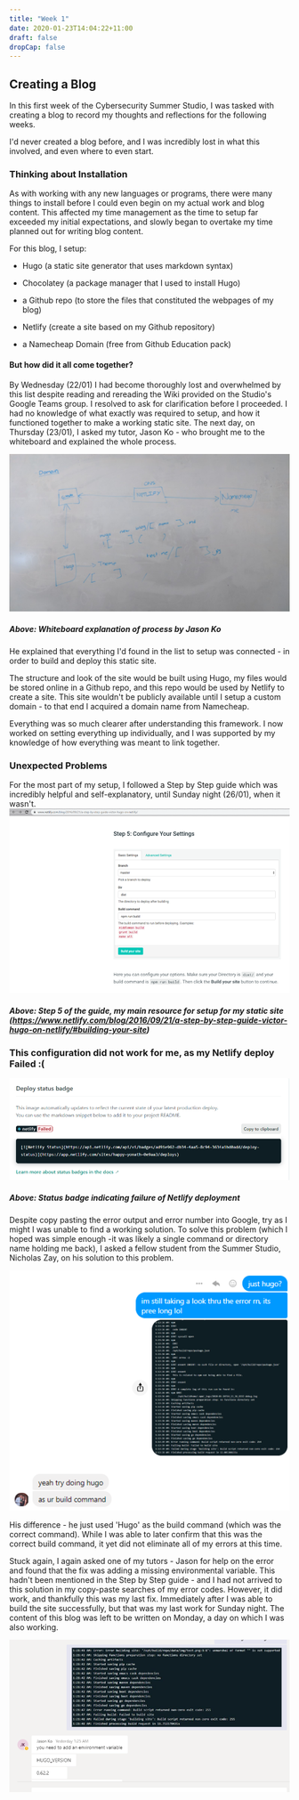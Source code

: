 ```yaml
---
title: "Week 1"
date: 2020-01-23T14:04:22+11:00
draft: false
dropCap: false
---
```

## Creating a Blog
In this first week of the Cybersecurity Summer Studio, I was tasked with creating a blog to record my thoughts and reflections for the following weeks.

I'd never created a blog before, and I was incredibly lost in what this involved, and even where to even start. 

### Thinking about Installation
As with working with any new languages or programs, there were many things to install before I could even begin on my actual work and blog content. This affected my time management as the time to setup far exceeded my initial expectations, and slowly began to overtake my time planned out for writing blog content.

For this blog, I setup:

- Hugo (a static site generator that uses markdown syntax)

- Chocolatey (a package manager that I used to install Hugo)

- a Github repo (to store the files that constituted the webpages of my blog)

- Netlify (create a site based on my Github repository)

- a Namecheap Domain (free from Github Education pack)

#### But how did it all come together? 
By Wednesday (22/01) I had become thoroughly lost and overwhelmed by this list despite reading and rereading the Wiki provided on the Studio's Google Teams group. I resolved to ask for clarification before I proceeded. I had no knowledge of what exactly was required to setup, and how it functioned together to make a working static site. The next day, on Thursday (23/01), I asked my tutor, Jason Ko - who brought me to the whiteboard and explained the whole process.

![alt text](https://raw.githubusercontent.com/friedchicken1/summer-studio/master/data/img/whiteboardexplain.jpg)
##### Above: Whiteboard explanation of process by Jason Ko

He explained that everything I'd found in the list to setup was connected - in order to build and deploy this static site. 

The structure and look of the site would be built using Hugo, my files would be stored online in a Github repo, and this repo would be used by Netlify to create a site. This site wouldn't be publicly available until I setup a custom domain - to that end I acquired a domain name from Namecheap. 

Everything was so much clearer after understanding this framework. I now worked on setting everything up individually, and I was supported by my knowledge of how everything was meant to link together.

### Unexpected Problems
For the most part of my setup, I followed a Step by Step guide which was incredibly helpful and self-explanatory, until Sunday night (26/01), when it wasn't.
![alt text](https://raw.githubusercontent.com/friedchicken1/summer-studio/master/data/img/hugo%20orig.png)

##### Above: Step 5 of the guide, my main resource for setup for my static site (https://www.netlify.com/blog/2016/09/21/a-step-by-step-guide-victor-hugo-on-netlify/#building-your-site)

### This configuration did not work for me, as my Netlify deploy Failed :(
![alt text](https://raw.githubusercontent.com/friedchicken1/summer-studio/master/data/img/netlify%20error.png)
##### Above: Status badge indicating failure of Netlify deployment

Despite copy pasting the error output and error number into Google, try as I might I was unable to find a working solution. To solve this problem (which I hoped was simple enough -it was likely a single command or directory name holding me back), I asked a fellow student from the Summer Studio, Nicholas Zay, on his solution to this problem. 


![alt text](https://raw.githubusercontent.com/friedchicken1/summer-studio/master/data/img/hugo%20fix.png)

His difference - he just used 'Hugo' as the build command (which was the correct command). While I was able to later confirm that this was the correct build command, it yet did not eliminate all of my errors at this time.


Stuck again, I again asked one of my tutors - Jason for help on the error and found that the fix was adding a missing environmental variable. This hadn't been mentioned in the Step by Step guide - and I had not arrived to this solution in my copy-paste searches of my error codes. 
However, it did work, and thankfully this was my last fix. Immediately after I was able to build the site successfully, but that was my last work for Sunday night. The content of this blog was left to be written on Monday, a day on which I was also working.

![alt text](https://raw.githubusercontent.com/friedchicken1/summer-studio/master/data/img/environmental%20variable.png)


